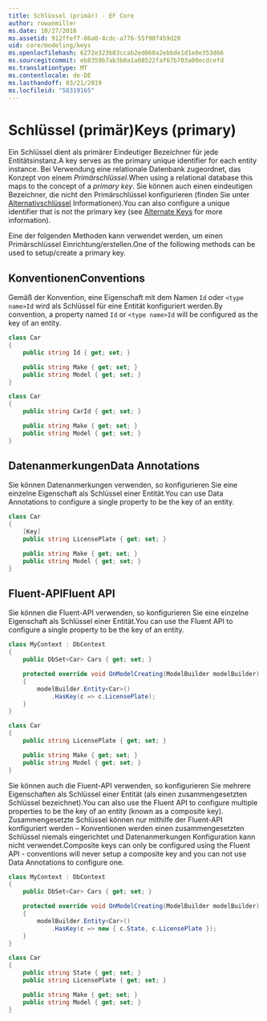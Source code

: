 ```yaml
---
title: Schlüssel (primär) - EF Core
author: rowanmiller
ms.date: 10/27/2016
ms.assetid: 912ffef7-86a0-4cdc-a776-55f907459d20
uid: core/modeling/keys
ms.openlocfilehash: 6272e323b83ccab2ed060a2ebbde1d1e8e353d66
ms.sourcegitcommit: eb8359b7ab3b0a1a08522faf67b703a00ecdcefd
ms.translationtype: MT
ms.contentlocale: de-DE
ms.lasthandoff: 03/21/2019
ms.locfileid: "58319165"
---
```

# <a name="keys-primary"></a><span data-ttu-id="d7275-102">Schlüssel (primär)</span><span class="sxs-lookup"><span data-stu-id="d7275-102">Keys (primary)</span></span>

<span data-ttu-id="d7275-103">Ein Schlüssel dient als primärer Eindeutiger Bezeichner für jede Entitätsinstanz.</span><span class="sxs-lookup"><span data-stu-id="d7275-103">A key serves as the primary unique identifier for each entity instance.</span></span> <span data-ttu-id="d7275-104">Bei Verwendung eine relationale Datenbank zugeordnet, das Konzept von einem *Primärschlüssel*.</span><span class="sxs-lookup"><span data-stu-id="d7275-104">When using a relational database this maps to the concept of a *primary key*.</span></span> <span data-ttu-id="d7275-105">Sie können auch einen eindeutigen Bezeichner, die nicht den Primärschlüssel konfigurieren (finden Sie unter [Alternativschlüssel](alternate-keys.md) Informationen).</span><span class="sxs-lookup"><span data-stu-id="d7275-105">You can also configure a unique identifier that is not the primary key (see [Alternate Keys](alternate-keys.md) for more information).</span></span> 

<span data-ttu-id="d7275-106">Eine der folgenden Methoden kann verwendet werden, um einen Primärschlüssel Einrichtung/erstellen.</span><span class="sxs-lookup"><span data-stu-id="d7275-106">One of the following methods can be used to setup/create a primary key.</span></span>

## <a name="conventions"></a><span data-ttu-id="d7275-107">Konventionen</span><span class="sxs-lookup"><span data-stu-id="d7275-107">Conventions</span></span>

<span data-ttu-id="d7275-108">Gemäß der Konvention, eine Eigenschaft mit dem Namen `Id` oder `<type name>Id` wird als Schlüssel für eine Entität konfiguriert werden.</span><span class="sxs-lookup"><span data-stu-id="d7275-108">By convention, a property named `Id` or `<type name>Id` will be configured as the key of an entity.</span></span>

<!-- [!code-csharp[Main](samples/core/Modeling/Conventions/Samples/KeyId.cs?highlight=3)] -->
``` csharp
class Car
{
    public string Id { get; set; }

    public string Make { get; set; }
    public string Model { get; set; }
}
```

<!-- [!code-csharp[Main](samples/core/Modeling/Conventions/Samples/KeyTypeNameId.cs?highlight=3)] -->
``` csharp
class Car
{
    public string CarId { get; set; }

    public string Make { get; set; }
    public string Model { get; set; }
}
```

## <a name="data-annotations"></a><span data-ttu-id="d7275-109">Datenanmerkungen</span><span class="sxs-lookup"><span data-stu-id="d7275-109">Data Annotations</span></span>

<span data-ttu-id="d7275-110">Sie können Datenanmerkungen verwenden, so konfigurieren Sie eine einzelne Eigenschaft als Schlüssel einer Entität.</span><span class="sxs-lookup"><span data-stu-id="d7275-110">You can use Data Annotations to configure a single property to be the key of an entity.</span></span>

<!-- [!code-csharp[Main](samples/core/Modeling/DataAnnotations/Samples/KeySingle.cs?highlight=3,4)] -->
``` csharp
class Car
{
    [Key]
    public string LicensePlate { get; set; }

    public string Make { get; set; }
    public string Model { get; set; }
}
```

## <a name="fluent-api"></a><span data-ttu-id="d7275-111">Fluent-API</span><span class="sxs-lookup"><span data-stu-id="d7275-111">Fluent API</span></span>

<span data-ttu-id="d7275-112">Sie können die Fluent-API verwenden, so konfigurieren Sie eine einzelne Eigenschaft als Schlüssel einer Entität.</span><span class="sxs-lookup"><span data-stu-id="d7275-112">You can use the Fluent API to configure a single property to be the key of an entity.</span></span>

<!-- [!code-csharp[Main](samples/core/Modeling/FluentAPI/Samples/KeySingle.cs?highlight=7,8)] -->
``` csharp
class MyContext : DbContext
{
    public DbSet<Car> Cars { get; set; }

    protected override void OnModelCreating(ModelBuilder modelBuilder)
    {
        modelBuilder.Entity<Car>()
            .HasKey(c => c.LicensePlate);
    }
}

class Car
{
    public string LicensePlate { get; set; }

    public string Make { get; set; }
    public string Model { get; set; }
}
```

<span data-ttu-id="d7275-113">Sie können auch die Fluent-API verwenden, so konfigurieren Sie mehrere Eigenschaften als Schlüssel einer Entität (als einen zusammengesetzten Schlüssel bezeichnet).</span><span class="sxs-lookup"><span data-stu-id="d7275-113">You can also use the Fluent API to configure multiple properties to be the key of an entity (known as a composite key).</span></span> <span data-ttu-id="d7275-114">Zusammengesetzte Schlüssel können nur mithilfe der Fluent-API konfiguriert werden – Konventionen werden einen zusammengesetzten Schlüssel niemals eingerichtet und Datenanmerkungen Konfiguration kann nicht verwendet.</span><span class="sxs-lookup"><span data-stu-id="d7275-114">Composite keys can only be configured using the Fluent API - conventions will never setup a composite key and you can not use Data Annotations to configure one.</span></span>

<!-- [!code-csharp[Main](samples/core/Modeling/FluentAPI/Samples/KeyComposite.cs?highlight=7,8)] -->
``` csharp
class MyContext : DbContext
{
    public DbSet<Car> Cars { get; set; }

    protected override void OnModelCreating(ModelBuilder modelBuilder)
    {
        modelBuilder.Entity<Car>()
            .HasKey(c => new { c.State, c.LicensePlate });
    }
}

class Car
{
    public string State { get; set; }
    public string LicensePlate { get; set; }

    public string Make { get; set; }
    public string Model { get; set; }
}
```
